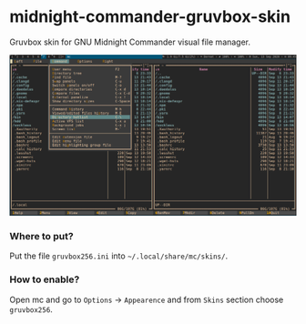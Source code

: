 # midnight-commander-gruvbox-skin

Gruvbox skin for GNU Midnight Commander visual file manager.

![showcase](gruvbox_showcase.png)


### Where to put?

Put the file `gruvbox256.ini` into `~/.local/share/mc/skins/`.


### How to enable?

Open mc and go to `Options` -> `Appearence` and from `Skins` section choose `gruvbox256`.
